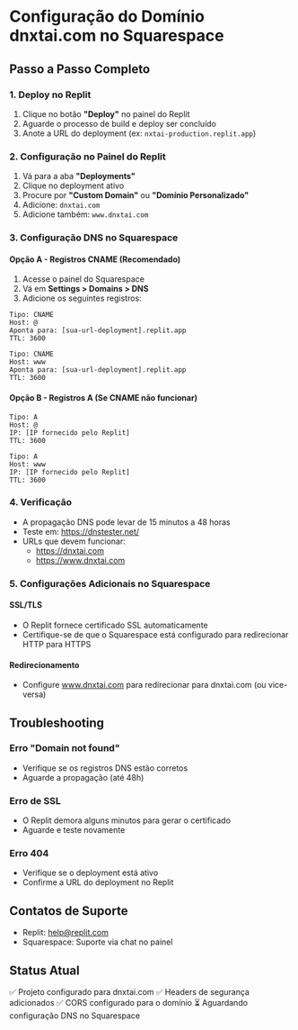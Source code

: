 # Configuração do Domínio dnxtai.com no Squarespace

## Passo a Passo Completo

### 1. Deploy no Replit
1. Clique no botão **"Deploy"** no painel do Replit
2. Aguarde o processo de build e deploy ser concluído
3. Anote a URL do deployment (ex: `nxtai-production.replit.app`)

### 2. Configuração no Painel do Replit
1. Vá para a aba **"Deployments"**
2. Clique no deployment ativo
3. Procure por **"Custom Domain"** ou **"Domínio Personalizado"**
4. Adicione: `dnxtai.com`
5. Adicione também: `www.dnxtai.com`

### 3. Configuração DNS no Squarespace

#### Opção A - Registros CNAME (Recomendado)
1. Acesse o painel do Squarespace
2. Vá em **Settings > Domains > DNS**
3. Adicione os seguintes registros:

```
Tipo: CNAME
Host: @
Aponta para: [sua-url-deployment].replit.app
TTL: 3600

Tipo: CNAME  
Host: www
Aponta para: [sua-url-deployment].replit.app
TTL: 3600
```

#### Opção B - Registros A (Se CNAME não funcionar)
```
Tipo: A
Host: @
IP: [IP fornecido pelo Replit]
TTL: 3600

Tipo: A
Host: www  
IP: [IP fornecido pelo Replit]
TTL: 3600
```

### 4. Verificação
- A propagação DNS pode levar de 15 minutos a 48 horas
- Teste em: https://dnstester.net/
- URLs que devem funcionar:
  - https://dnxtai.com
  - https://www.dnxtai.com

### 5. Configurações Adicionais no Squarespace

#### SSL/TLS
- O Replit fornece certificado SSL automaticamente
- Certifique-se de que o Squarespace está configurado para redirecionar HTTP para HTTPS

#### Redirecionamento
- Configure www.dnxtai.com para redirecionar para dnxtai.com (ou vice-versa)

## Troubleshooting

### Erro "Domain not found"
- Verifique se os registros DNS estão corretos
- Aguarde a propagação (até 48h)

### Erro de SSL
- O Replit demora alguns minutos para gerar o certificado
- Aguarde e teste novamente

### Erro 404
- Verifique se o deployment está ativo
- Confirme a URL do deployment no Replit

## Contatos de Suporte
- Replit: help@replit.com
- Squarespace: Suporte via chat no painel

## Status Atual
✅ Projeto configurado para dnxtai.com
✅ Headers de segurança adicionados
✅ CORS configurado para o domínio
⏳ Aguardando configuração DNS no Squarespace
